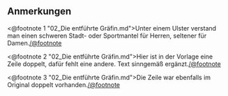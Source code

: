 <h2>Anmerkungen</h2>

<@footnote 1 "02_Die entführte Gräfin.md">Unter einem Ulster verstand man einen
schweren Stadt- oder Sportmantel für Herren, seltener für Damen.</@footnote>

<@footnote 2 "02_Die entführte Gräfin.md">Hier ist in der Vorlage eine Zeile
doppelt, dafür fehlt eine andere. Text sinngemäß ergänzt.</@footnote>

<@footnote 3 "02_Die entführte Gräfin.md">Die Zeile war ebenfalls im Original doppelt vorhanden.</@footnote>

